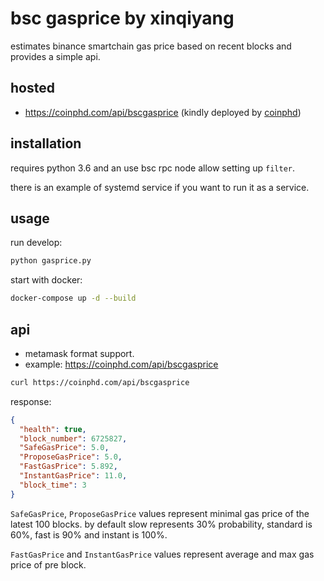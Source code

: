 # bsc gasprice by xinqiyang

estimates binance smartchain gas price based on recent blocks and provides a simple api.


## hosted

- https://coinphd.com/api/bscgasprice (kindly deployed by [coinphd](https://coinphd.com/))


## installation

requires python 3.6 and an use bsc rpc node allow setting up `filter`.

there is an example of systemd service if you want to run it as a service.

## usage
run develop:
```bash
python gasprice.py
```
start with docker:
```bash
docker-compose up -d --build
```
## api
- metamask format support.
- example:  https://coinphd.com/api/bscgasprice 
```bash
curl https://coinphd.com/api/bscgasprice
```
response: 
```json
{
  "health": true,
  "block_number": 6725827,
  "SafeGasPrice": 5.0,
  "ProposeGasPrice": 5.0,
  "FastGasPrice": 5.892,
  "InstantGasPrice": 11.0,
  "block_time": 3
}
```

`SafeGasPrice`, `ProposeGasPrice` values represent minimal gas price of the latest 100 blocks. by default slow represents 30% probability, standard is 60%, fast is 90% and instant is 100%.

`FastGasPrice` and `InstantGasPrice` values represent average and max gas price of pre block.
